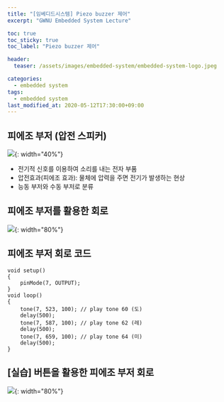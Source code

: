 ```yaml
---
title: "[임베디드시스템] Piezo buzzer 제어"
excerpt: "GWNU Embedded System Lecture"

toc: true
toc_sticky: true
toc_label: "Piezo buzzer 제어"

header:
  teaser: /assets/images/embedded-system/embedded-system-logo.jpeg

categories:
  - embedded system
tags:
  - embedded system
last_modified_at: 2020-05-12T17:30:00+09:00
---
```


## 피에조 부저 (압전 스피커)

![](https://eliotjang.github.io/assets/images/embedded-system/piezo-buzzer-control-1.png){: width="40%"}

- 전기적 신호를 이용하여 소리를 내는 전자 부품
- 압전효과(피에조 효과): 물체에 압력을 주면 전기가 발생하는 현상
- 능동 부저와 수동 부저로 분류


## 피에조 부저를 활용한 회로

![](https://eliotjang.github.io/assets/images/embedded-system/piezo-buzzer-control-2.png){: width="80%"}


## 피에조 부저 회로 코드

```
void setup()
{
    pinMode(7, OUTPUT);
}
void loop()
{
    tone(7, 523, 100); // play tone 60 (도)
    delay(500);
    tone(7, 587, 100); // play tone 62 (레)
    delay(500);
    tone(7, 659, 100); // play tone 64 (미)
    delay(500);
}
```

## [실습] 버튼을 활용한 피에조 부저 회로

![](https://eliotjang.github.io/assets/images/embedded-system/piezo-buzzer-control-3.png){: width="80%"}













